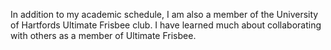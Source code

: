 In addition to my academic schedule, I am also a member of the University of Hartfords Ultimate Frisbee club. I have learned much about collaborating with others as a member of Ultimate Frisbee.